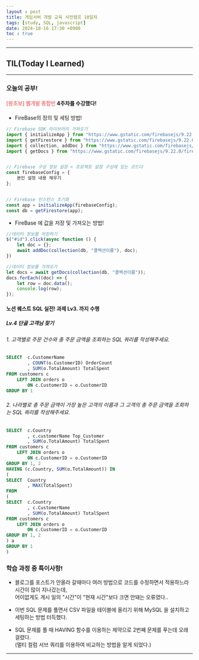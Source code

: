 ```yaml
---
layout : post
title: 게임서버 개발 교육 사전캠프 10일차
tags: [study, SQL, javascript]
date: 2024-10-16 17:30 +0900
toc : true
---
```


---

## TIL(Today I Learned)

---

### 오늘의 공부!

#### <span style="color : #F08080">**[왕초보] 웹개발 종합반**</span> 4주차를 수강했다!

- FireBase의 정의 및 세팅 방법!

```jsx
// Firebase SDK 라이브러리 가져오기
import { initializeApp } from "https://www.gstatic.com/firebasejs/9.22.0/firebase-app.js";
import { getFirestore } from "https://www.gstatic.com/firebasejs/9.22.0/firebase-firestore.js";
import { collection, addDoc } from "https://www.gstatic.com/firebasejs/9.22.0/firebase-firestore.js";
import { getDocs } from "https://www.gstatic.com/firebasejs/9.22.0/firebase-firestore.js";


// Firebase 구성 정보 설정 < 프로젝트 설정 구성에 있는 코드다 
const firebaseConfig = {
	본인 설정 내용 채우기 
};


// Firebase 인스턴스 초기화
const app = initializeApp(firebaseConfig);
const db = getFirestore(app);
```

- FireBase 에 값을 저장 및 가져오는 방법!

```jsx
//데이터 정보를 저장하기
$("#id").click(async function () {
    let doc = {};
    await addDoc(collection(db, "콜렉션이름"), doc);
})

//데이터 정보를 가져오기
let docs = await getDocs(collection(db, "콜렉션이름"));
docs.forEach((doc) => {
    let row = doc.data();
    console.log(row);
}); 
```

#### **노션 퀘스트 SQL 실전! 과제** Lv3. 까지 수행

##### Lv.4 단골 고객님 찾기

###### 1. 고객별로 주문 건수와 총 주문 금액을 조회하는 SQL 쿼리를 작성해주세요.

```sql
SELECT  c.CustomerName 
        , COUNT(o.CustomerID) OrderCount
        , SUM(o.TotalAmount) TotalSpent
FROM customers c 
    LEFT JOIN orders o 
        ON c.CustomerID = o.CustomerID
GROUP BY 1
```  

###### 2. 나라별로 총 주문 금액이 가장 높은 고객의 이름과 그 고객의 총 주문 금액을 조회하는 SQL 쿼리를 작성해주세요.

```sql
SELECT  c.Country 
        , c.customerName Top_Customer
        , SUM(o.TotalAmount) TotalSpent
FROM customers c 
    LEFT JOIN orders o 
        ON c.CustomerID = o.CustomerID
GROUP BY 1, 2
HAVING (c.Country, SUM(o.TotalAmount)) IN
(
SELECT  Country 
        , MAX(TotalSpent)
FROM
(
SELECT  c.Country
        , c.CustomerName
        , SUM(o.TotalAmount) TotalSpent
FROM customers c 
    LEFT JOIN orders o 
        ON c.CustomerID = o.CustomerID
GROUP BY 1, 2
) a
GROUP BY 1
)
```

### 학습 과정 중 특이사항!

- 블로그를 포스트가 안올라 갈때마다 여러 방법으로 코드를 수정하면서 적용하느라 시간이 많이 지나갔는데,  
어이없게도 게시 일의 "시간"이 "현재 시간"보다 크면 안돼는 오류였다..  
  
- 이번 SQL 문제를 풀면서 CSV 파일을 테이블에 올리기 위해 MySQL 을 설치하고 세팅하는 방법 터득했다.

- SQL 문제를 풀 때 HAVING 함수를 이용하는 제약으로 2번째 문제를 푸는데 오래 걸렸다.  
(멀티 컬럼 서브 쿼리를 이용하여 비교하는 방법을 알게 되었다.)

---